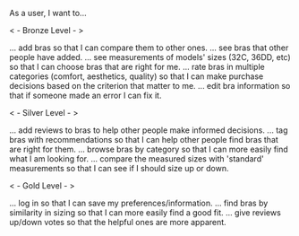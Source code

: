 As a user, I want to...

  < - Bronze Level - >

... add bras so that I can compare them to other ones.
... see bras that other people have added.
... see measurements of models' sizes (32C, 36DD, etc) so that I can choose bras that are right for me.
... rate bras in multiple categories (comfort, aesthetics, quality) so that I can make purchase decisions based on the criterion that matter to me.
... edit bra information so that if someone made an error I can fix it.

  < - Silver Level - >

... add reviews to bras to help other people make informed decisions.
... tag bras with recommendations so that I can help other people find bras that are right for them.
... browse bras by category so that I can more easily find what I am looking for.
... compare the measured sizes with 'standard' measurements so that I can see if I should size up or down.

  < - Gold Level - >

... log in so that I can save my preferences/information.
... find bras by similarity in sizing so that I can more easily find a good fit.
... give reviews up/down votes so that the helpful ones are more apparent.
